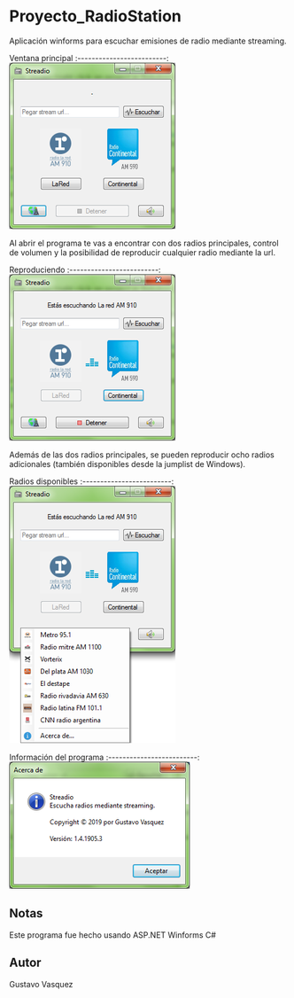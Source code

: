# Proyecto_RadioStation
Aplicación winforms para escuchar emisiones de radio mediante streaming.

Ventana principal
:-------------------------:
![Streadio-MainWindow](RadioStationApp/Resources/previews/streadio_1.png)

Al abrir el programa te vas a encontrar con dos radios principales, control de volumen y la posibilidad de reproducir cualquier radio mediante la url.

Reproduciendo
:-------------------------:
![Streadio-Playing](RadioStationApp/Resources/previews/streadio_2.png)

Además de las dos radios principales, se pueden reproducir ocho radios adicionales (también disponibles desde la jumplist de Windows).

Radios disponibles
:-------------------------:
![Streadio-Radios](RadioStationApp/Resources/previews/streadio_3.png)

Información del programa
:-------------------------:
![Streadio-About](RadioStationApp/Resources/previews/streadio_4.png)


## Notas
Este programa fue hecho usando ASP.NET Winforms C#

## Autor
Gustavo Vasquez
